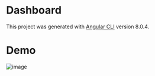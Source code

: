 # Dashboard

This project was generated with [Angular CLI](https://github.com/angular/angular-cli) version 8.0.4.

# Demo 

![image](https://user-images.githubusercontent.com/4992012/68629236-59dd8b00-04e3-11ea-85f1-cc42419d4949.png)

